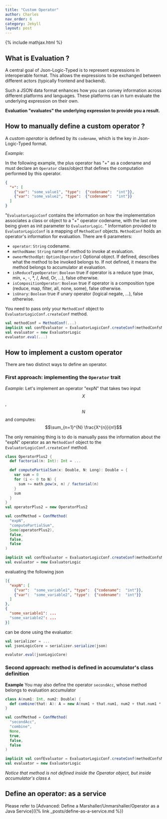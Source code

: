 ```yaml
---
title: "Custom Operator"
author: Charles
nav_order: 6
category: Jekyll
layout: post
---
```


{% include mathjax.html %}


## What is Evaluation ?

A central goal of Json-Logic-Typed is to represent expressions in interoperable format.
This allows the expressions to be exchanged between different actors
(typically frontend and backend).

Such a JSON data format enhances how you can convey information across
different platforms and languages.
These platforms can in turn evaluate the underlying expression on their own.

**Evaluation "evaluates" the underlying expression to provide you a result.**

## How to manually define a custom operator ?

A _custom operator_ is defined by its `codename`, which is the key in
Json-Logic-Typed format.

*Example*:

In the following example, the plus operator has "+" as a codename and must declare
an `Operator` class/object that defines the computation performed by this operator.

```json
{
  "+": [
    {"var": "some_value1", "type":  {"codename":  "int"}},
    {"var": "some_value2", "type":  {"codename":  "int"}}
  ]
}
```

"`EvaluatorLogicConf` contains the information on how the implementation associates
a class or object to a "+" operator codename, with the last one being given as
init parameter to `EvaluatorLogic`.
"
Information provided to `EvaluatorLogicConf` is a mapping of `MethodConf` objects.
`MethodConf` holds an operator's information for evaluation. There are 6 parameters:
* `operator`: `String` codename.
* `methodName`: `String` name of method to invoke at evaluation.
* `ownerMethodOpt`: `Option[Operator]` Optional object. If defined, describes what the
method to be invoked belongs to.
If not defined, it means the method belongs to accumulator at evaluation.
* `isReduceTypeOperator`: `Boolean` true if operator is a reduce type (max, min, +, -, *, /, And, Or, ...), false otherwise.
* `isCompositionOperator`: `Boolean` true if operator is a composition type (reduce, map, filter, all, none, some), false otherwise.
* `isUnary`: `Boolean` true if unary operator (logical negate, ...), false otherwise.

You need to pass only your `MethodConf` object to `EvaluatorLogicConf.createConf` method.

```scala
val methodConf = MethodConf(...)
implicit val confEvaluator = EvaluatorLogicConf.createConf(methodConfsManualAdd = Map("expN" -> confMethod))
val evaluator = new EvaluatorLogic
evaluator.eval(...)
```

## How to implement a custom operator

There are two distinct ways to define an operator.

### First approach: implementing the `Operator` trait

*Example:*
Let's implement an operator "expN" that takes two input $$X$$, $$N$$ and computes:
$$\sum_{n=1}^{N} \frac{X^{n}}{n!}$$

The only remaining thing is to do is manually pass the information about the
"expN" operator as an `MethodConf` object to the `EvaluatorLogicConf.createConf`
method.

```scala
class OperatorPlus2 {
  def factorial(n: Int): Int = ...

  def computePartialSum(x: Double, N: Long): Double = {
    var sum = 0
    for (i <- 0 to N) {
      sum += math.pow(x, n) / factorial(n)
    }
    sum
  }
}
val operatorPlus2 = new OperatorPlus2

val confMethod = ConfMethod(
  "expN",
  "computePartialSum",
  Some(operatorPlus2),
  false,
  false,
  false
)

implicit val confEvaluator = EvaluatorLogicConf.createConf(methodConfsManualAdd = Map("expN" -> confMethod))
val evaluator = new EvaluatorLogic
```

evaluating the following json

```json
[{
  "expN": [
    {"var":  "some_variable1", "type":  {"codename":  "int"}},
    {"var":  "some_variable2", "type":  {"codename":  "int"}}
  ]
},
{
  "some_variable1": ...
  "some_variable2": ...
}]
```

can be done using the evaluator:

```scala
val serializer = ...
val jsonLogicCore = serializer.serialize(json)

evalutor.eval(jsonLogicCore)
```

### Second approach: method is defined in accumulator's class definition


**Example**
You may also define the operator `secondAcc`, whose method belongs to evaluation accumulator

```scala
class A(num1: Int, num2: Double) {
  def combine(that: A): A = new A(num1 + that.num1, num2 + that.num1 * that.num2)
}

val confMethod = ConfMethod(
  "secondAcc",
  "combine",
  None,
  true,
  false,
  false
)

implicit val confEvaluator = EvaluatorLogicConf.createConf(methodConfsManualAdd = Map("secondAcc" -> confMethod))
val evaluator = new EvaluatorLogic
```
*Notice that method is not defined inside the Operator object, but inside accumulator's class `A`*

## Define an operator: as a service

Please refer to [Advanced: Define a Marshaller/Unmarshaller/Operator as a Java Service]({% link _posts/define-as-a-service.md %})




